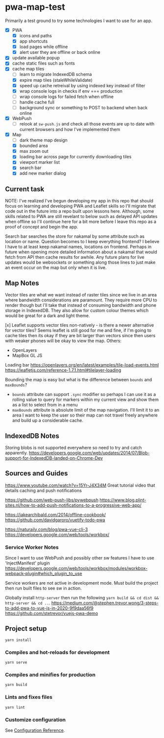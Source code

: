 # pwa-map-test

Primarily a test ground to try some technologies I want to use for an app.

 - [x] PWA
   - [x] icons and paths
   - [x] app shortcuts
   - [x] load pages while offline
   - [x] alert user they are offline or back online
 - [x] update available popup
 - [x] cache static files such as fonts
 - [x] cache map tiles
   - [ ] learn to migrate IndexedDB schema
   - [x] expire map tiles (staleWhileValidate)
   - [x] speed up cache retreival by using indexed key instead of filter
   - [x] wrap console logs in checks if env === production
   - [ ] wrap console logs for failed fetch when offline
   - [ ] handle cache full
   - [ ] background sync or something to POST to backend when back online
 - [x] WebPush
   - [ ] relook at `sw-push.js` and check all those events are up to date with current browsers and how I've implemented them
 - [x] Map
   - [ ] dark theme map design
   - [x] bounded area
   - [x] max zoom out
   - [x] loading bar across page for currently downloading tiles
   - [x] viewport marker list
   - [x] search bar
   - [x] add new marker dialog

## Current task

NOTE: I've realized I've begun developing my app in this repo that should focus on learning and developing PWA and Leaflet skills so I'll migrate that code out in the 
future into a repo built upon lessons here.
Although, some skills related to PWA are still revelant to below such as delayed API updates when offline so I'll continue here for a bit more before I leave this 
repo as a proof of concept and begin the app.

Search bar searches the store for nakamal by some attribute such as location or name. 
Question becomes to I keep everything frontend? I believe I have to at least keep nakamal names, locations on frontend. Perhaps in future when opening more detailed
information about a nakamal that would fetch from API then cache results for awhile. Any future plans for live updates would be websockets or something along those lines 
to just make an event occur on the map but only when it is live.

## Map Notes

Vector tiles are what we want instead of raster tiles since we live in an area where bandwidth
considerations are paramount. They require more CPU to render though but I'll take that instead 
of consuming bandwidth and phone storage in IndexedDB. They also allow for custom colour themes 
which would be great for a dark and light theme.

[x] Leaflet supports vector tiles non-natively - is there a newer alternative for vector tiles?
  Seems leaflet is still good for me and fine, if I'm going to cache tiles then its okay if they 
  are bit larger than vectors since then users with weaker phones will be okay to view the map.
Others:
  - OpenLayers
  - MapBox GL JS

Loading bar
https://openlayers.org/en/latest/examples/tile-load-events.html
https://leafletjs.com/reference-1.7.1.html#tilelayer-loading

Bounding the map is easy but what is the difference between `bounds` and `maxBounds`?
  - `bounds` attribute can support `.sync` modifier so perhaps I can use it as a rolling value to query for markers within my current view and show them as a list to select from in a menu
  - `maxBounds` attribute is absolute limit of the map navigation. I'll limit it to an area I want to keep the user so their map can not travel freely anywhere and build up a considerable cache.


## IndexedDB Notes

Storing blobs is not supported everywhere so need to try and catch apparently.
https://developers.google.com/web/updates/2014/07/Blob-support-for-IndexedDB-landed-on-Chrome-Dev


## Sources and Guides

https://www.youtube.com/watch?v=15Yr-J4X34M
Great tutorial video that details caching and push notifications

https://github.com/web-push-libs/pywebpush
https://www.blog.plint-sites.nl/how-to-add-push-notifications-to-a-progressive-web-app/

https://jakearchibald.com/2014/offline-cookbook/
https://github.com/davidgaroro/vuetify-todo-pwa

https://naturaily.com/blog/pwa-vue-cli-3
https://developers.google.com/web/tools/workbox/


### Service Worker Notes

Since I want to use WebPush and possibly other sw features I have to use 'InjectManifest' plugin
https://developers.google.com/web/tools/workbox/modules/workbox-webpack-plugin#which_plugin_to_use

Service workers are not active in development mode. Must build the project then run built files to 
see sw in action.

Globally install `http-server` then run the following `yarn build && cd dist && http-server && cd ..`.
https://medium.com/@stephen.trevor.wong/3-steps-to-add-pwa-to-vue-js-in-2020-9f9daa56f9
https://github.com/stetrevor/vuejs-pwa-demo


## Project setup
```
yarn install
```

### Compiles and hot-reloads for development
```
yarn serve
```

### Compiles and minifies for production
```
yarn build
```

### Lints and fixes files
```
yarn lint
```

### Customize configuration
See [Configuration Reference](https://cli.vuejs.org/config/).
